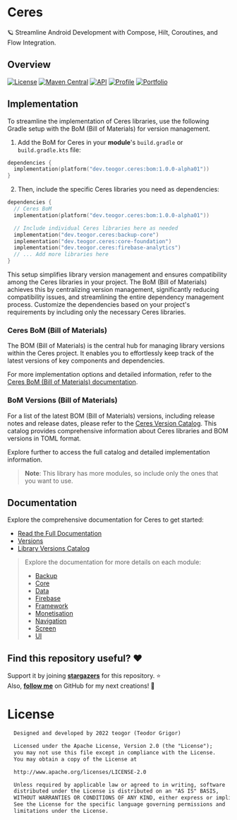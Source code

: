 # Ceres

🪐 Streamline Android Development with Compose, Hilt, Coroutines, and Flow Integration.

## Overview
[![License](https://img.shields.io/badge/License-Apache%202.0-blue.svg)](https://opensource.org/licenses/Apache-2.0)
[![Maven Central](https://img.shields.io/maven-central/v/dev.teogor.ceres/bom.svg?label=Maven%20Central)](https://central.sonatype.com/search?q=g%3Adev.teogor.ceres+a%3Abom&smo=true)
[![API](https://img.shields.io/badge/API-21%2B-brightgreen.svg?style=flat)](https://android-arsenal.com/api?level=21)
[![Profile](https://source.teogor.dev/badges/teogor-github.svg)](https://github.com/teogor)
[![Portfolio](https://source.teogor.dev/badges/teogor-dev.svg)](https://teogor.dev)

## Implementation

To streamline the implementation of Ceres libraries, use the following Gradle setup with the BoM (Bill of Materials) for version management.

1. Add the BoM for Ceres in your **module**'s `build.gradle` or `build.gradle.kts` file:

```kotlin
dependencies {
  implementation(platform("dev.teogor.ceres:bom:1.0.0-alpha01"))
}
```

2. Then, include the specific Ceres libraries you need as dependencies:

```kotlin
dependencies {
  // Ceres BoM
  implementation(platform("dev.teogor.ceres:bom:1.0.0-alpha01"))

  // Include individual Ceres libraries here as needed
  implementation("dev.teogor.ceres:backup-core")
  implementation("dev.teogor.ceres:core-foundation")
  implementation("dev.teogor.ceres:firebase-analytics")
  // ... Add more libraries here
}
```

This setup simplifies library version management and ensures compatibility among the Ceres libraries in your project. The BoM (Bill of Materials) achieves this by centralizing version management, significantly reducing compatibility issues, and streamlining the entire dependency management process. Customize the dependencies based on your project's requirements by including only the necessary Ceres libraries.

### Ceres BoM (Bill of Materials)

The BOM (Bill of Materials) is the central hub for managing library versions within the Ceres project.
It enables you to effortlessly keep track of the latest versions of key components and dependencies.

For more implementation options and detailed information, refer to the [Ceres BoM (Bill of Materials) documentation](docs/bom/versions.md).

### BoM Versions (Bill of Materials)

For a list of the latest BOM (Bill of Materials) versions, including release notes and release dates, please refer to the [Ceres Version Catalog](/docs/ceres-version-catalog.md). This catalog provides comprehensive information about Ceres libraries and BOM versions in TOML format.

Explore further to access the full catalog and detailed implementation information.

> **Note**: This library has more modules, so include only the ones that you want to use.

## Documentation

Explore the comprehensive documentation for Ceres to get started:

- [Read the Full Documentation](docs/index.md)
- [Versions](docs/bom/versions.md)
- [Library Versions Catalog](docs/ceres-version-catalog.md)

> Explore the documentation for more details on each module:
> - [Backup](docs/ceres-module-backup.md)
> - [Core](docs/ceres-module-core.md)
> - [Data](docs/ceres-module-data.md)
> - [Firebase](docs/ceres-module-firebase.md)
> - [Framework](docs/ceres-module-framework.md)
> - [Monetisation](docs/ceres-module-monetisation.md)
> - [Navigation](docs/ceres-module-navigation.md)
> - [Screen](docs/ceres-module-screen.md)
> - [UI](docs/ceres-module-ui.md)

## Find this repository useful? :heart:
Support it by joining __[stargazers](https://github.com/teogor/ceres/stargazers)__ for this repository. :star: <br>
Also, __[follow me](https://github.com/teogor)__ on GitHub for my next creations! 🤩

# License
```xml
  Designed and developed by 2022 teogor (Teodor Grigor)

  Licensed under the Apache License, Version 2.0 (the "License");
  you may not use this file except in compliance with the License.
  You may obtain a copy of the License at

  http://www.apache.org/licenses/LICENSE-2.0

  Unless required by applicable law or agreed to in writing, software
  distributed under the License is distributed on an "AS IS" BASIS,
  WITHOUT WARRANTIES OR CONDITIONS OF ANY KIND, either express or implied.
  See the License for the specific language governing permissions and
  limitations under the License.
```
